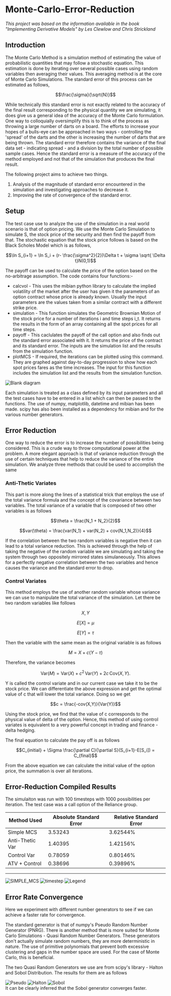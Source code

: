 # Monte-Carlo-Error-Reduction
_This project was based on the information available in the book "Implementing Derivative Models" by Les Clewlow and Chris Strickland_
## Introduction
The Monte Carlo Method is a simulation method of estimating the value of probabilistic quantities that may follow a stochastic equation. This estimation is done by iterating over several possible cases using random variables then averaging their values. This averaging method is at the core of Monte Carlo Simulations. The standard error of this process can be estimated as follows,

```math
\frac{\sigma}{\sqrt{N}}
```
While technically this standard error is not exactly related to the accuracy of the final result corresponding to the physical quantity we are simulating, it does give us a general idea of the accuracy of the Monte Carlo formulation. One way to colloquially oversimplify this is to think of the process as throwing a large number of darts on a board. The efforts to increase your hopes of a bulls-eye can be approached in two ways - controlling the 'spread' of the darts and the other is increasing the number of darts that are being thrown. The standard error therefore contains the variance of the final data set - indicating spread - and a division by the total number of possible sample cases. Hence the standard error is a measure of the accuracy of the method employed and not that of the simulation that produces the final result.

The following project aims to achieve two things.

1. Analysis of the magnitude of standard error encountered in the simulation and investigating approaches to decrease it.
2. Improving the rate of convergence of the standard error.

## Setup

The test case use to analyze the use of the simulation in a real world scenario is that of option pricing. We use the Monte Carlo Simulation to simulate S, the stock price of the security and then find the payoff from that. The stochastic equation that the stock price follows is based on the Black Scholes Model which is as follows,
```math
\ln S_{i+1} = \ln S_i + (r- \frac{\sigma^2}{2})\Delta t + \sigma \sqrt{ \Delta t}N(0,1)
```

The payoff can be used to calculate the price of the option based on the no-arbitrage assumption. The code contains four functions:-

* calcvol - This uses the mibian python library to calculate the implied volatility of the market after the user has given it the parameters of an option contract whose price is already known. Usually the input parameters are the values taken from a similar contract with a different strike price.
* simulation - This function simulates the Geometric Brownian Motion of the stock price for a number of iterations i and time steps i_t. It returns the results in the form of an array containing all the spot prices for all time steps.
* payoff - This caclulates the payoff of the call option and also finds out the standard error associated with it. It returns the price of the contract and its standard error. The inputs are the simulation list and the results from the simulation function.
* plotMCS - If required, the iterations can be plotted using this command. They are graphed against day-to-day progression to show how each spot prices fares as the time increases. The input for this function includes the simulation list and the results from the simulation function. 


![Blank diagram](https://github.com/areenraj/Monte-Carlo-Error-Analysis/assets/80944803/2cfd075b-7fa4-4663-91e4-4f5815f9f5f5)

Each simulation is treated as a class defined by its input parameters and all the test cases have to be entered in a list which can then be passed to the functions. The use of numpy, matplotlib, datetime and mibian has been made. scipy has also been installed as a dependency for mibian and for the various number generators. 

## Error Reduction

One way to reduce the error is to increase the number of possibilities being considered. This is a crude way to throw computational power at the problem. A more elegant approach is that of variance reduction through the use of certain techniques that help to reduce the variance of the entire simulation. We analyze three methods that could be used to accomplish the same

### Anti-Thetic Variates
This part is more along the lines of a statistical trick that employs the use of the total variance formula and the concept of the covariance between two variables. The total variance of a variable that is composed of two other variables is as follows
```math
\theta = \frac{N_1 + N_2}{2}
```
```math
var(\theta) = \frac{var(N_1) + var(N_2) + cov(N_1,N_2)}{4}
```
If the correlation between the two random variables is negative then it can lead to a total variance reduction. This is achieved through the help of taking the negative of the random variable we are simulating and taking the system through two oppositely mirrored states simulaneously. This allows for a perfectly negative correlation between the two variables and hence causes the variance and the standard error to drop. 

### Control Variates
This method employs the use of another random variable whose variance we can use to manipulate the total variance of the simulation. Let there be two random variables like follows
```math
X,Y
```
```math
E[X] = \mu
```
```math
E[Y] = \tau
```
Then the variable with the same mean as the original variable is as follows
```math
M = X + c(Y- \tau)
```
Therefore, the variance becomes 
```math
{\displaystyle {\textrm {Var}}(M)={\textrm {Var}}\left(X\right)+c^{2}\,{\textrm {Var}}\left(Y\right)+2c\,{\textrm {Cov}}\left(X,Y\right).}
```
Y is called the control variate and in our current case we take it to be the stock price. We can differentiate the above expression and get the optimal value of c that will lower the total variance. Doing so we get
```math
c = \frac{-cov(X,Y)}{Var(Y)}
```
Using the stock price, we find that the value of c corresponds to the physical value of delta of the option. Hence, this method of using control variates is equivalent to a very powerful concept in trading and finance - delta hedging. 

The final equation to calculate the pay off is as follows
```math
C_{initial} + \Sigma \frac{\partial C}{\partial S}(S_{i+1}-E[S_i]) = C_{final}
```
From the above equation we can calculate the initial value of the option price, the summation is over all iterations. 

## Error-Reduction Compiled Results

The simulaiton was run with 100 timesteps with 1000 possibilities per iteration. The test case was a call option of the Reliance group. 

|  Method Used  |Absolute Standard Error  |Relative Standard Error  |
|---------------|-------------------------|-------------------------|
|Simple MCS     |         3.53243         |         3.62544%        |       
|Anti-Thetic Var|         1.40395         |         1.42156%        |
|Control Var    |         0.78059         |         0.80146%        |
|ATV + Control  |         0.38696         |         0.39896%        |
____________________________________________________________________

![SIMPLE_MCS](https://github.com/areenraj/Monte-Carlo-Error-Analysis/assets/80944803/21899bb7-8abd-437a-a9d6-90675834e722)
![timestep](https://github.com/areenraj/Monte-Carlo-Error-Analysis/assets/80944803/e361b3fc-bb69-411d-a7a2-a99c9808fedf)
![Legend](https://github.com/areenraj/Monte-Carlo-Error-Analysis/assets/80944803/f74a1de2-d4d7-41d9-9ec7-b6118cc5185b)

## Error Rate Convergence

Here we experiment with different number generators to see if we can achieve a faster rate for convergence.

The standard generator is that of numpy's Pseudo Random Number Generator (PNRG). There is another method that is more suited for Monte Carlo Simulations - Quasi Random Number Generators. These generators don't actually simulate random numbers, they are more deterministic in nature. The use of primitive polynomials that prevent both excessive clustering and gaps in the number space are used. For the case of Monte Carlo, this is beneficial. 

The two Quasi Random Generators we use are from scipy's library - Halton and Sobol Distribution. The results for them are as follows

![Pseudo](https://github.com/areenraj/Monte-Carlo-Error-Analysis/assets/80944803/e9bb3dd3-e6d5-44af-9fef-8cfd2cb65c8d)
![Halton](https://github.com/areenraj/Monte-Carlo-Error-Analysis/assets/80944803/5be27db0-12de-41cd-b11a-2ea78b0e50b7)
![Sobol](https://github.com/areenraj/Monte-Carlo-Error-Analysis/assets/80944803/e3a653cd-47c1-46ea-910d-182ee4240454)
</br>
It can be clearly inferred that the Sobol generator converges faster. 
